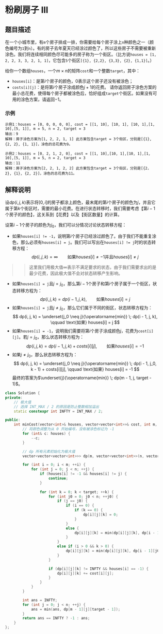 # 粉刷房子 III

## 题目描述

在一个小城市里，有```m```个房子排成一排，你需要给每个房子涂上```n```种颜色之一（颜色编号为```1```到```n```）。有的房子去年夏天已经涂过颜色了，所以这些房子不需要被重新涂色。我们将连续相同颜色尽可能多的房子称为一个街区。（比方说```houses = [1, 2, 2, 3, 3, 2, 1, 1]```，它包含```5```个街区```[{1}, {2,2}, {3,3}, {2}, {1,1}]```。）

给你一个数组```houses```，一个$m \times n$的矩阵```cost```和一个整数```target```，其中：
- ```houses[i]```：是第$i$个房子的颜色，$0$表示这个房子还没有被涂色；
- ```costs[i][j]```：是将第$i$个房子涂成颜色$j + 1$的花费。
请你返回房子涂色方案的最小总花费，使得每个房子都被涂色后，恰好组成```target```个街区。如果没有可用的涂色方案，请返回$-1$。

### 示例

```
示例1：houses = [0, 0, 0, 0, 0], cost = [[1, 10], [10, 1], [10, 1],[1, 10],[5, 1]], m = 5, n = 2, target = 3
输出：9
解释：房子涂色方案为[1, 2, 2, 1, 1] 此方案包含target = 3个街区，分别是[{1}, {2, 2}, {1, 1}]，涂色的总花费为9。

示例2：houses = [0, 2, 1, 2, 0], cost = [[1, 10],[10, 1],[10, 1],[1, 10],[5, 1]], m = 5, n = 2, target = 3
输出：11
解释：房子涂色方案为[2, 2, 1, 2, 2] 此方案包含target = 3个街区，分别是[{2， 2}, {1}, {2, 2}]，涂色的总花费为11。
```

## 解释说明

设$dp(i, j, k)$表示将$[0, i]$的房子都涂上颜色，最末尾的第$i$个房子的颜色为$j$，并且它属于第$k$个街区时，需要的最小花费。在进行状态转移时，我们需要考虑【第$i - 1$个房子的颜色】，这关系到【花费】以及【街区数量】的计算。

设第$i - 1$个房子的颜色为$j_0$，我们可以分情况讨论状态转移方程：
- 如果```houses[i] != -1```，说明第$i$个房子已经涂过颜色了。由于我们不能重复涂色，那么必须有```houses[i] = j```。我们可以写出在```houses[i] != j```时的状态转移方程：
$$
dp(i, j, k) = \infty \qquad \text{如果} houses[i] \neq -1 \text{并且} houses[i] \neq j
$$
> > 这里我们用极大值$\infty$表示不满足要求的状态，由于我们需要求出的是最少花费，因此极大值不会对状态转移产生影响。
- 如果```houses[i] = j```且$j = j_0$，那么第$i - 1$个房子和第$i$个房子属于一个街区，状态转移方程为：
$$
dp(i, j, k) = dp(i - 1, j, k), \qquad \text{如果} houses[i] = j
$$
- 如果```houses[i] = j```且$j \neq j_0$，那么它们属于不同的街区，状态转移方程为：
$$
dp(i, j, k) = \underset{j_0 \neq j}{\operatorname{min}} \; dp(i - 1, j, k), \qquad \text{如果} houses[i] = j
$$
- 如果```houses[i] = -1```，说明我们需要将第$i$个房子涂成颜色$j$，花费为```cost[i][j]```。若$j = j_0$，那么状态转移方程为：
$$
dp(i, j, k) = dp(i - 1, j, k) + costs[i][j], \qquad \text{如果} houses[i] = -1
$$
- 如果$j \neq j_0$，那么状态转移方程为：
$$
dp(i, j, k) = \underset{j_0 \neq j}{\operatorname{min}} \; dp(i - 1, j_0, k - 1) + costs[i][j], \qquad \text{如果} houses[i] = -1
$$
最终的答案为$\underset{j}{\operatorname{min}} \; dp(m - 1, j, target - 1)$。

```C++
class Solution {
private:
    // 极大值
    // 选择 INT_MAX / 2 的原因是防止整数相加溢出
    static constexpr int INFTY = INT_MAX / 2;

public:
    int minCost(vector<int>& houses, vector<vector<int>>& cost, int m, int n, int target) {
        // 将颜色调整为从 0 开始编号，没有被涂色标记为 -1
        for (int& c: houses) {
            --c;
        }

        // dp 所有元素初始化为极大值
        vector<vector<vector<int>>> dp(m, vector<vector<int>>(n, vector<int>(target, INFTY)));

        for (int i = 0; i < m; ++i) {
            for (int j = 0; j < n; ++j) {
                if (houses[i] != -1 && houses[i] != j) {
                    continue;
                }
                
                for (int k = 0; k < target; ++k) {
                    for (int j0 = 0; j0 < n; ++j0) {
                        if (j == j0) {
                            if (i == 0) {
                                if (k == 0) {
                                    dp[i][j][k] = 0;
                                }
                            }
                            else {
                                dp[i][j][k] = min(dp[i][j][k], dp[i - 1][j][k]);
                            }
                        }
                        else if (i > 0 && k > 0) {
                            dp[i][j][k] = min(dp[i][j][k], dp[i - 1][j0][k - 1]);
                        }
                    }

                    if (dp[i][j][k] != INFTY && houses[i] == -1) {
                        dp[i][j][k] += cost[i][j];
                    }
                }
            }
        }

        int ans = INFTY;
        for (int j = 0; j < n; ++j) {
            ans = min(ans, dp[m - 1][j][target - 1]);
        }
        return ans == INFTY ? -1 : ans;
    }
};
```